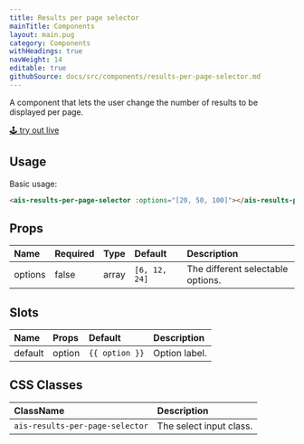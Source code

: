 ```yaml
---
title: Results per page selector
mainTitle: Components
layout: main.pug
category: Components
withHeadings: true
navWeight: 14
editable: true
githubSource: docs/src/components/results-per-page-selector.md
---
```


A component that lets the user change the number of results to be displayed per page.

<a class="btn btn-static-theme" href="stories/?selectedKind=ResultsPerPageSelector">🕹 try out live</a>

## Usage

Basic usage:

```html
<ais-results-per-page-selector :options="[20, 50, 100]"></ais-results-per-page-selector>
```

## Props

| Name    | Required | Type  | Default       | Description                       |
|:--------|:---------|:------|:--------------|:----------------------------------|
| options | false    | array | `[6, 12, 24]` | The different selectable options. |


## Slots

| Name    | Props  | Default        | Description   |
|:--------|:-------|:---------------|:--------------|
| default | option | `{{ option }}` | Option label. |

## CSS Classes

| ClassName                       | Description             |
|:--------------------------------|:------------------------|
| `ais-results-per-page-selector` | The select input class. |

